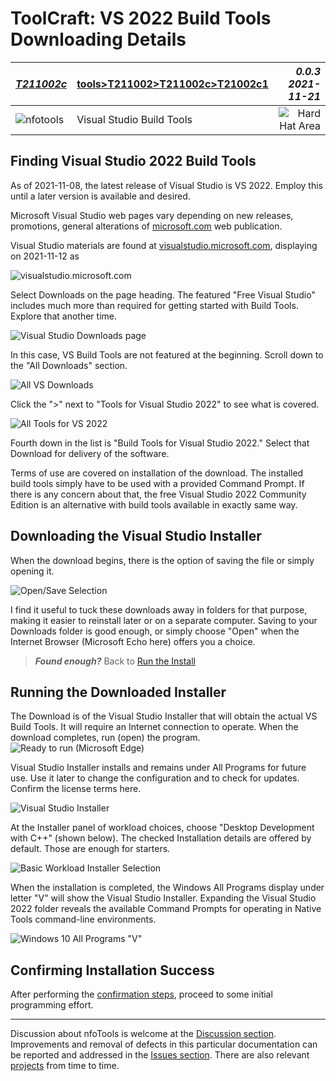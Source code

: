<!-- T21002c1.md 0.0.3              UTF-8                          2021-11-21
     ----1----|----2----|----3----|----4----|----5----|----6----|----7----|--*

                   DETAILED VS 2022 BUILD TOOLS DOWNLOADING
     -->

# ToolCraft: VS 2022 Build Tools Downloading Details

| ***[T211002c](index.html)*** | [tools](../../)[>T211002](../)[>T211002c](.)[>T21002c1](T21002c1.html) | ***0.0.3 2021-11-21*** |
| :--                |       ---          | --: |
| ![nfotools](../../../images/nfoWorks-2014-06-02-1702-LogoSmall.png) | Visual Studio Build Tools | ![Hard Hat Area](../../../images/hardhat-logo.gif) |

## Finding Visual Studio 2022 Build Tools

As of 2021-11-08, the latest release of Visual Studio is VS 2022.  Employ this
until a later version is available and desired.

Microsoft Visual Studio web pages vary depending on new releases, promotions,
general alterations of [microsoft.com](https://microsoft.com) web publication.

Visual Studio materials are found at
[visualstudio.microsoft.com](https://visualstudio.microsoft.com), displaying
on 2021-11-12 as

![visualstudio.microsoft.com](VS2022-2021-11-12-1207-visualstudio.microsoft.com.png)

Select Downloads on the page heading.  The featured "Free Visual Studio"
includes much more than required for getting started with Build Tools.
Explore that another time.

![Visual Studio Downloads page](VS2022-2021-11-12-1210-downloadpage.png)

In this case, VS Build Tools are not featured at the beginning.  Scroll down
to the "All Downloads" section.

![All VS Downloads](VS2022-2021-11-12-1212-AllDownloads.png)

Click the ">" next to "Tools for Visual Studio 2022" to see what is covered.

![All Tools for VS 2022](VS2022-2021-11-12-1214-AllTools.png)

Fourth down in the list is "Build Tools for Visual Studio 2022."  Select that
Download for delivery of the software.

Terms of use are covered on installation of the download.  The installed build
tools simply have to be used with a provided Command Prompt.  If there is any
concern about that, the free Visual Studio 2022 Community Edition is an
alternative with build tools available in exactly same way.

## Downloading the Visual Studio Installer

When the download begins, there is the option of saving the file or simply
opening it.

![Open/Save Selection](VSBuildTools-2021-11-20-1908-OpenSaveDialog.png)

I find it useful to tuck these downloads away in folders for that purpose,
making it easier to reinstall later or on a separate computer.  Saving to
your Downloads folder is good enough, or simply choose "Open" when the
Internet Browser (Microsoft Echo here) offers you a choice.

> ***Found enough?*** Back to
[Run the Install](index.html#running-the-downloaded-installer)

## Running the Downloaded Installer

The Download is of the Visual Studio Installer that will obtain the actual
VS Build Tools.  It will require an Internet connection to operate.
When the download completes, run (open) the program.
![Ready to run (Microsoft Edge)](VSBuildTools-2021-11-08-0820-Install.png)

Visual Studio Installer installs and remains under All Programs for future
use.  Use it later to change the configuration and to check for updates.
Confirm the license terms here.

![Visual Studio Installer](VSBuildTools-2021-11-08-0822-Install.png)

At the Installer panel of workload choices, choose "Desktop Development with
C++" (shown below).  The checked Installation details are offered by default.
Those are enough for starters.

![Basic Workload Installer Selection](VSBuildTools-2021-11-08-0826-Installer.png)

When the installation is completed, the Windows All Programs display under
letter "V" will show the Visual Studio Installer.  Expanding the Visual Studio
2022 folder reveals the available Command Prompts for operating in Native
Tools command-line environments.

![Windows 10 All Programs "V"](VSBuildTools-2021-11-08-0900-NewCommandPrompts.png)

## Confirming Installation Success

After performing the [confirmation steps](index.html/#confirming-installation-success),
proceed to some initial programming effort.

----

Discussion about nfoTools is welcome at the
[Discussion section](https://github.com/orcmid/nfoTools/discussions).
Improvements and removal of defects in this particular documentation can be
reported and addressed in the
[Issues section](https://github.com/orcmid/nfoTools/issues).  There are also
relevant [projects](https://github.com/orcmid/nfoTools/projects) from time to
time.

<!-- ----1----|----2----|----3----|----4----|----5----|----6----|----7----|--*

     0.0.3 2021-11-21T18:30Z Finishing touches to final draft for now
     0.0.2 2021-11-13T00:44Z Cycling through progressive edit confirmations
     0.0.1 2021-10-30T15:54Z Repair dates
     0.0.0 2021-10-27T21:52Z Clone from tools/T211001c/index.md for
           boilerplate

            *** end of docs/tools/T211002/T211002c/index.md ***
     -->
